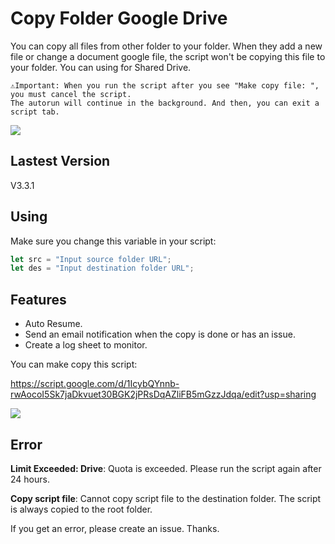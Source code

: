 # Copy Folder Google Drive

You can copy all files from other folder to your folder. When they add a new file or change a document google file, the script won't be copying this file to your folder. You can using for Shared Drive.

```
⚠️Important: When you run the script after you see "Make copy file: ", you must cancel the script. 
The autorun will continue in the background. And then, you can exit a script tab.
```
![](https://i.imgur.com/QGsO3sM.png)

## Lastest Version 

V3.3.1

## Using

Make sure you change this variable in your script:
```javascript
let src = "Input source folder URL";
let des = "Input destination folder URL";
```
## Features

- Auto Resume.
- Send an email notification when the copy is done or has an issue.
- Create a log sheet to monitor.

You can make copy this script:

https://script.google.com/d/1IcybQYnnb-rwAocoI5Sk7jaDkvuet30BGK2jPRsDqAZliFB5mGzzJdqa/edit?usp=sharing

![](./Copy-script.gif)

## Error

**Limit Exceeded: Drive**: Quota is exceeded. Please run the script again after 24 hours.

**Copy script file**: Cannot copy script file to the destination folder. The script is always copied to the root folder.

If you get an error, please create an issue. Thanks.
